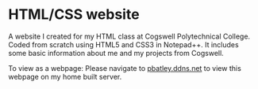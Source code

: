 # HTML/CSS website

A website I created for my HTML class at Cogswell Polytechnical College. Coded from scratch using HTML5 and CSS3 in Notepad++.
It includes some basic information about me and my projects from Cogswell. 


To view as a webpage: Please navigate to <a href="pbatley.ddns.net">pbatley.ddns.net</a> to view this webpage on my home built server.
